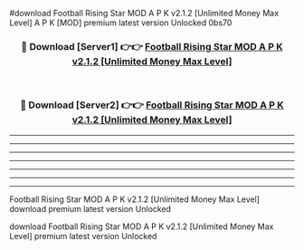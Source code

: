 #download Football Rising Star MOD A P K v2.1.2 [Unlimited Money Max Level] A P K [MOD] premium latest version Unlocked 0bs70 



<div align="center">
<h3>🔴 Download [Server1] 👉👉 <a href="https://apkdownload1.web.app/">Football Rising Star MOD A P K v2.1.2 [Unlimited Money Max Level]</a></h3><br>

<h3>🔴 Download [Server2] 👉👉 <a href="https://apkdownload1.web.app/">Football Rising Star MOD A P K v2.1.2 [Unlimited Money Max Level]</a></h3>
</div>





----------------------------------------------------------

----------------------------------------------------------

----------------------------------------------------------

----------------------------------------------------------

----------------------------------------------------------

----------------------------------------------------------

----------------------------------------------------------

Football Rising Star MOD A P K v2.1.2 [Unlimited Money Max Level] download premium latest version Unlocked

download Football Rising Star MOD A P K v2.1.2 [Unlimited Money Max Level] premium latest version Unlocked
